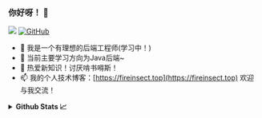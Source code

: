 ### 你好呀！ 👋
![](https://visitor-badge.laobi.icu/badge?page_id=fireinsect.fireinsect)
[![GitHub](https://img.shields.io/badge/dynamic/json?color=blue&label=Github&query=%24.data.totalSubs&url=https%3A%2F%2Fapi.spencerwoo.com%2Fsubstats%2F%3Fsource%3Dgithub%26queryKey%3Dtagbug)](https://github.com/fireinsect) 
- 🔭 我是一个有理想的后端工程师(学习中！)
- 🌱 当前主要学习方向为Java后端~
- 👯 热爱新知识！讨厌啃书嘚斯！
- 📫 我的个人技术博客：[https://fireinsect.top](https://fireinsect.top)  欢迎与我交流！

<details>
  <summary><b>Github Stats 📈</b></summary>
  <br>
  <img src='https://github-profile-trophy.vercel.app/?username=fireinsect'>
  <img src="https://github-readme-stats.vercel.app/api?username=fireinsect&show_icons=true&theme=buefy">
  <img src="https://github-profile-summary-cards.vercel.app/api/cards/most-commit-language?username=fireinsect&theme=github" height="180px">
</details>
